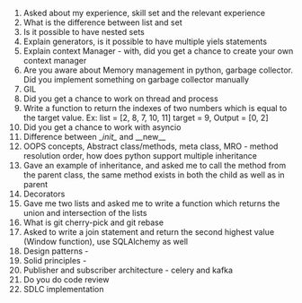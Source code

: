 1. Asked about my experience, skill set and the relevant experience
2. What is the difference between list and set
3. Is it possible to have nested sets
4. Explain generators, is it possible to have multiple yiels statements
5. Explain context Manager - with, did you get a chance to create your own context manager
6. Are you aware about Memory management in python, garbage collector. Did you implement something on garbage collector manually
7. GIL 
8. Did you get a chance to work on thread and process
9. Write a function to return the indexes of two numbers which is equal to the target value. Ex: list = [2, 8, 7, 10, 11] target = 9, Output = [0, 2]
10. Did you get a chance to work with asyncio
11. Difference between \__init\__ and \_\_new\_\_
12. OOPS concepts, Abstract class/methods, meta class, MRO - method resolution order, how does python support multiple inheritance
13. Gave an example of inheritance, and asked me to call the method from the parent class, the same method exists in both the child as well as in parent
14. Decorators
15. Gave me two lists and asked me to write a function which returns the union and intersection of the lists
16. What is git cherry-pick and git rebase
17. Asked to write a join statement and return the second highest value (Window function), use SQLAlchemy as well
18. Design patterns -
19. Solid principles -
20. Publisher and subscriber architecture - celery and kafka
21. Do you do code review
22. SDLC implementation

